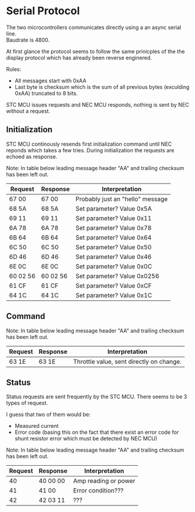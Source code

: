 # Serial Protocol

The two microcontrollers communicates directly using a an async serial line.  
Baudrate is 4800.

At first glance the protocol seems to follow the same prinicples of the the display protocol which has already been reverse enginered.

Rules:
* All messages start with 0xAA
* Last byte is checksum which is the sum of all previous bytes (exculding 0xAA) truncated to 8 bits.

STC MCU issues requests and NEC MCU responds, nothing is sent by NEC without a request.


## Initialization

STC MCU continously resends first initialization command until NEC reponds which takes a few tries.
During initialization the requests are echoed as response.

Note: In table below leading message header "AA" and trailing checksum has been left out.

Request  | Response | Interpretation
-------- | -------- | --------------
67 00    | 67 00    | Probably just an "hello" message
68 5A    | 68 5A    | Set parameter? Value 0x5A
69 11    | 69 11    | Set parameter? Value 0x11
6A 78    | 6A 78    | Set parameter? Value 0x78
6B 64    | 6B 64    | Set parameter? Value 0x64
6C 50    | 6C 50    | Set parameter? Value 0x50
6D 46    | 6D 46    | Set parameter? Value 0x46
6E 0C    | 6E 0C    | Set parameter? Value 0x0C
60 02 56 | 60 02 56 | Set parameter? Value 0x0256
61 CF    | 61 CF    | Set parameter? Value 0xCF
64 1C    | 64 1C    | Set parameter? Value 0x1C


## Command

Note: In table below leading message header "AA" and trailing checksum has been left out.

Request  | Response | Interpretation
-------- | -------- | --------------
63 1E    | 63 1E    | Throttle value, sent directly on change.


## Status
Status requests are sent frequently by the STC MCU.
There seems to be 3 types of request.

I guess that two of them would be:
* Measured current
* Error code (basing this on the fact that there exist an error code for shunt resistor error which must be detected by NEC MCU)

Note: In table below leading message header "AA" and trailing checksum has been left out.

Request  | Response | Interpretation
-------- | -------- | --------------
40       | 40 00 00 | Amp reading or power
41       | 41 00    | Error condition???
42       | 42 03 11 | ???

